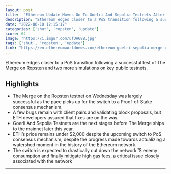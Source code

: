 ```yaml
---
layout: post
title:  "Ethereum Update Moves On To Goelri And Sepolia Testnets After A Successful Merge On Ropsten"
description: "Ethereum edges closer to a PoS transition following a successful test of The Merge on Ropsten and two more simulations on key public testnets."
date: "2022-06-10 12:15:17"
categories: ['shut', 'ropsten', 'update']
score: 64
image: "https://i.imgur.com/ufUA68B.jpg"
tags: ['shut', 'ropsten', 'update']
link: "https://en.ethereumworldnews.com/ethereum-goelri-sepolia-merge-on-ropsten/"
---
```


Ethereum edges closer to a PoS transition following a successful test of The Merge on Ropsten and two more simulations on key public testnets.

## Highlights

- The Merge on the Ropsten testnet on Wednesday was largely successful as the pace picks up for the switch to a Proof-of-Stake consensus mechanism.
- A few bugs remain with client pairs and validating block proposals, but ETH developers assured that fixes are on the way.
- Goerli And Sepolia Testnets are the next stages before The Merge ships to the mainnet later this year.
- ETH’s price remains under $2,000 despite the upcoming switch to PoS consensus mechanism, despite the progress made towards actualizing a watershed moment in the history of the Ethereum network.
- The switch is expected to drastically cut down the network’’S enemy consumption and finally mitigate high gas fees, a critical issue closely associated with the network

---
